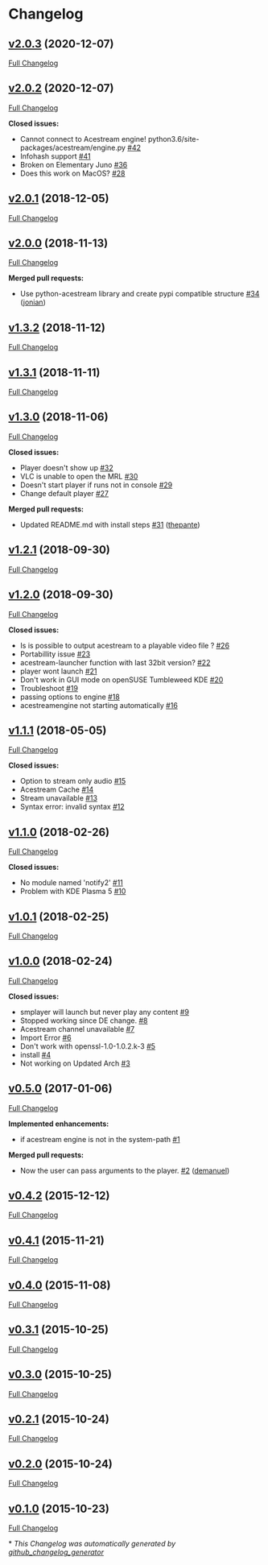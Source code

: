 # Changelog

## [v2.0.3](https://github.com/jonian/acestream-launcher/tree/v2.0.3) (2020-12-07)

[Full Changelog](https://github.com/jonian/acestream-launcher/compare/v2.0.2...v2.0.3)

## [v2.0.2](https://github.com/jonian/acestream-launcher/tree/v2.0.2) (2020-12-07)

[Full Changelog](https://github.com/jonian/acestream-launcher/compare/v2.0.1...v2.0.2)

**Closed issues:**

- Cannot connect to Acestream engine! python3.6/site-packages/acestream/engine.py [\#42](https://github.com/jonian/acestream-launcher/issues/42)
- Infohash support [\#41](https://github.com/jonian/acestream-launcher/issues/41)
- Broken on Elementary Juno [\#36](https://github.com/jonian/acestream-launcher/issues/36)
- Does this work on MacOS?  [\#28](https://github.com/jonian/acestream-launcher/issues/28)

## [v2.0.1](https://github.com/jonian/acestream-launcher/tree/v2.0.1) (2018-12-05)

[Full Changelog](https://github.com/jonian/acestream-launcher/compare/v2.0.0...v2.0.1)

## [v2.0.0](https://github.com/jonian/acestream-launcher/tree/v2.0.0) (2018-11-13)

[Full Changelog](https://github.com/jonian/acestream-launcher/compare/v1.3.2...v2.0.0)

**Merged pull requests:**

- Use python-acestream library and create pypi compatible structure [\#34](https://github.com/jonian/acestream-launcher/pull/34) ([jonian](https://github.com/jonian))

## [v1.3.2](https://github.com/jonian/acestream-launcher/tree/v1.3.2) (2018-11-12)

[Full Changelog](https://github.com/jonian/acestream-launcher/compare/v1.3.1...v1.3.2)

## [v1.3.1](https://github.com/jonian/acestream-launcher/tree/v1.3.1) (2018-11-11)

[Full Changelog](https://github.com/jonian/acestream-launcher/compare/v1.3.0...v1.3.1)

## [v1.3.0](https://github.com/jonian/acestream-launcher/tree/v1.3.0) (2018-11-06)

[Full Changelog](https://github.com/jonian/acestream-launcher/compare/v1.2.1...v1.3.0)

**Closed issues:**

- Player doesn't show up [\#32](https://github.com/jonian/acestream-launcher/issues/32)
- VLC is unable to open the MRL [\#30](https://github.com/jonian/acestream-launcher/issues/30)
- Doesn't start player if runs not in console  [\#29](https://github.com/jonian/acestream-launcher/issues/29)
- Change default player [\#27](https://github.com/jonian/acestream-launcher/issues/27)

**Merged pull requests:**

- Updated README.md with install steps [\#31](https://github.com/jonian/acestream-launcher/pull/31) ([thepante](https://github.com/thepante))

## [v1.2.1](https://github.com/jonian/acestream-launcher/tree/v1.2.1) (2018-09-30)

[Full Changelog](https://github.com/jonian/acestream-launcher/compare/v1.2.0...v1.2.1)

## [v1.2.0](https://github.com/jonian/acestream-launcher/tree/v1.2.0) (2018-09-30)

[Full Changelog](https://github.com/jonian/acestream-launcher/compare/v1.1.1...v1.2.0)

**Closed issues:**

- Is is possible to output acestream to a playable video file ? [\#26](https://github.com/jonian/acestream-launcher/issues/26)
- Portabillity issue [\#23](https://github.com/jonian/acestream-launcher/issues/23)
- acestream-launcher function with last 32bit version? [\#22](https://github.com/jonian/acestream-launcher/issues/22)
- player wont launch [\#21](https://github.com/jonian/acestream-launcher/issues/21)
- Don't work in GUI mode on openSUSE Tumbleweed KDE [\#20](https://github.com/jonian/acestream-launcher/issues/20)
- Troubleshoot [\#19](https://github.com/jonian/acestream-launcher/issues/19)
- passing options to engine [\#18](https://github.com/jonian/acestream-launcher/issues/18)
- acestreamengine not starting automatically [\#16](https://github.com/jonian/acestream-launcher/issues/16)

## [v1.1.1](https://github.com/jonian/acestream-launcher/tree/v1.1.1) (2018-05-05)

[Full Changelog](https://github.com/jonian/acestream-launcher/compare/v1.1.0...v1.1.1)

**Closed issues:**

- Option to stream only audio [\#15](https://github.com/jonian/acestream-launcher/issues/15)
- Acestream Cache [\#14](https://github.com/jonian/acestream-launcher/issues/14)
- Stream unavailable [\#13](https://github.com/jonian/acestream-launcher/issues/13)
- Syntax error: invalid syntax [\#12](https://github.com/jonian/acestream-launcher/issues/12)

## [v1.1.0](https://github.com/jonian/acestream-launcher/tree/v1.1.0) (2018-02-26)

[Full Changelog](https://github.com/jonian/acestream-launcher/compare/v1.0.1...v1.1.0)

**Closed issues:**

- No module named 'notify2' [\#11](https://github.com/jonian/acestream-launcher/issues/11)
- Problem with KDE Plasma 5 [\#10](https://github.com/jonian/acestream-launcher/issues/10)

## [v1.0.1](https://github.com/jonian/acestream-launcher/tree/v1.0.1) (2018-02-25)

[Full Changelog](https://github.com/jonian/acestream-launcher/compare/v1.0.0...v1.0.1)

## [v1.0.0](https://github.com/jonian/acestream-launcher/tree/v1.0.0) (2018-02-24)

[Full Changelog](https://github.com/jonian/acestream-launcher/compare/v0.5.0...v1.0.0)

**Closed issues:**

- smplayer will launch but never play any content [\#9](https://github.com/jonian/acestream-launcher/issues/9)
- Stopped working since DE change. [\#8](https://github.com/jonian/acestream-launcher/issues/8)
- Acestream channel unavailable [\#7](https://github.com/jonian/acestream-launcher/issues/7)
- Import Error [\#6](https://github.com/jonian/acestream-launcher/issues/6)
- Don't work with openssl-1.0-1.0.2.k-3 [\#5](https://github.com/jonian/acestream-launcher/issues/5)
- install [\#4](https://github.com/jonian/acestream-launcher/issues/4)
- Not working on Updated Arch [\#3](https://github.com/jonian/acestream-launcher/issues/3)

## [v0.5.0](https://github.com/jonian/acestream-launcher/tree/v0.5.0) (2017-01-06)

[Full Changelog](https://github.com/jonian/acestream-launcher/compare/v0.4.2...v0.5.0)

**Implemented enhancements:**

- if acestream engine is not in the system-path [\#1](https://github.com/jonian/acestream-launcher/issues/1)

**Merged pull requests:**

- Now the user can pass arguments to the player. [\#2](https://github.com/jonian/acestream-launcher/pull/2) ([demanuel](https://github.com/demanuel))

## [v0.4.2](https://github.com/jonian/acestream-launcher/tree/v0.4.2) (2015-12-12)

[Full Changelog](https://github.com/jonian/acestream-launcher/compare/v0.4.1...v0.4.2)

## [v0.4.1](https://github.com/jonian/acestream-launcher/tree/v0.4.1) (2015-11-21)

[Full Changelog](https://github.com/jonian/acestream-launcher/compare/v0.4.0...v0.4.1)

## [v0.4.0](https://github.com/jonian/acestream-launcher/tree/v0.4.0) (2015-11-08)

[Full Changelog](https://github.com/jonian/acestream-launcher/compare/v0.3.1...v0.4.0)

## [v0.3.1](https://github.com/jonian/acestream-launcher/tree/v0.3.1) (2015-10-25)

[Full Changelog](https://github.com/jonian/acestream-launcher/compare/v0.3.0...v0.3.1)

## [v0.3.0](https://github.com/jonian/acestream-launcher/tree/v0.3.0) (2015-10-25)

[Full Changelog](https://github.com/jonian/acestream-launcher/compare/v0.2.1...v0.3.0)

## [v0.2.1](https://github.com/jonian/acestream-launcher/tree/v0.2.1) (2015-10-24)

[Full Changelog](https://github.com/jonian/acestream-launcher/compare/v0.2.0...v0.2.1)

## [v0.2.0](https://github.com/jonian/acestream-launcher/tree/v0.2.0) (2015-10-24)

[Full Changelog](https://github.com/jonian/acestream-launcher/compare/v0.1.0...v0.2.0)

## [v0.1.0](https://github.com/jonian/acestream-launcher/tree/v0.1.0) (2015-10-23)

[Full Changelog](https://github.com/jonian/acestream-launcher/compare/9d9d66fad4257c0af48cf0b017f141243c7907b6...v0.1.0)



\* *This Changelog was automatically generated by [github_changelog_generator](https://github.com/github-changelog-generator/github-changelog-generator)*
